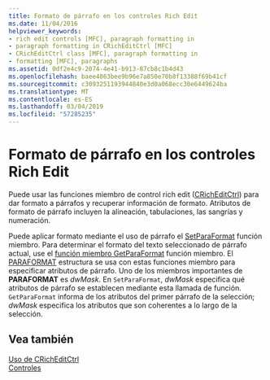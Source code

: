 ```yaml
---
title: Formato de párrafo en los controles Rich Edit
ms.date: 11/04/2016
helpviewer_keywords:
- rich edit controls [MFC], paragraph formatting in
- paragraph formatting in CRichEditCtrl [MFC]
- CRichEditCtrl class [MFC], paragraph formatting in
- formatting [MFC], paragraphs
ms.assetid: 0df2e4c9-2074-4e41-b913-87cb8c1b4d43
ms.openlocfilehash: baee4863bee9b96e7a850e70b8f13388f69b41cf
ms.sourcegitcommit: c3093251193944840e3d0a068ecc30e6449624ba
ms.translationtype: MT
ms.contentlocale: es-ES
ms.lasthandoff: 03/04/2019
ms.locfileid: "57285235"
---
```

# <a name="paragraph-formatting-in-rich-edit-controls"></a>Formato de párrafo en los controles Rich Edit

Puede usar las funciones miembro de control rich edit ([CRichEditCtrl](../mfc/reference/cricheditctrl-class.md)) para dar formato a párrafos y recuperar información de formato. Atributos de formato de párrafo incluyen la alineación, tabulaciones, las sangrías y numeración.

Puede aplicar formato mediante el uso de párrafo el [SetParaFormat](../mfc/reference/cricheditctrl-class.md#setparaformat) función miembro. Para determinar el formato del texto seleccionado de párrafo actual, use el [función miembro GetParaFormat](../mfc/reference/cricheditctrl-class.md#getparaformat) función miembro. El [PARAFORMAT](/windows/desktop/api/richedit/ns-richedit-_paraformat) estructura se usa con estas funciones miembro para especificar atributos de párrafo. Uno de los miembros importantes de **PARAFORMAT** es *dwMask*. En `SetParaFormat`, *dwMask* especifica qué atributos de párrafo se establecen mediante esta llamada de función. `GetParaFormat` informa de los atributos del primer párrafo de la selección; *dwMask* especifica los atributos que son coherentes a lo largo de la selección.

## <a name="see-also"></a>Vea también

[Uso de CRichEditCtrl](../mfc/using-cricheditctrl.md)<br/>
[Controles](../mfc/controls-mfc.md)
